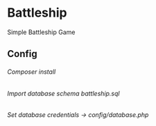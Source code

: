# Battleship
Simple Battleship Game

## Config
###### Composer install
###### Import database schema battleship.sql
###### Set database credentials -> config/database.php